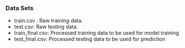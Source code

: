 ### Data Sets
 * train.csv : Raw training data.
 * test.csv: Raw testing data.
 * train_final.csv: Processed training data to be used for model training 
 * test_final.csv: Processed testing data to be used for prediction
